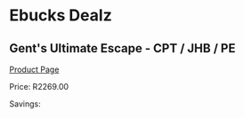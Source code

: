 
# Ebucks Dealz
## Gent's Ultimate Escape - CPT / JHB / PE
[Product Page](https://www.ebucks.com/web/shop/productSelected.do?prodId=239433708&catId=322112237)

Price: R2269.00

Savings: 


	